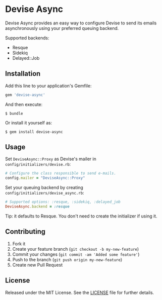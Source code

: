 # Devise Async

Devise Async provides an easy way to configure Devise to send its emails asynchronously using your preferred queuing backend.

Supported backends:

* Resque
* Sidekiq
* Delayed::Job

## Installation

Add this line to your application's Gemfile:

```ruby
gem 'devise-async'
```

And then execute:

    $ bundle

Or install it yourself as:

    $ gem install devise-async

## Usage

Set `DeviseAsync::Proxy` as Devise's mailer in `config/initializers/devise.rb`:

```ruby
# Configure the class responsible to send e-mails.
config.mailer = "DeviseAsync::Proxy"
```

Set your queuing backend by creating `config/initializers/devise_async.rb`:

```ruby
# Supported options: :resque, :sidekiq, :delayed_job
DeviseAsync.backend = :resque
```

Tip: it defaults to Resque. You don't need to create the initializer if using it.

## Contributing

1. Fork it
2. Create your feature branch (`git checkout -b my-new-feature`)
3. Commit your changes (`git commit -am 'Added some feature'`)
4. Push to the branch (`git push origin my-new-feature`)
5. Create new Pull Request

## License

Released under the MIT License. See the [LICENSE][license] file for further details.

[license]: https://github.com/mhfs/devise-async/blob/master/LICENSE
